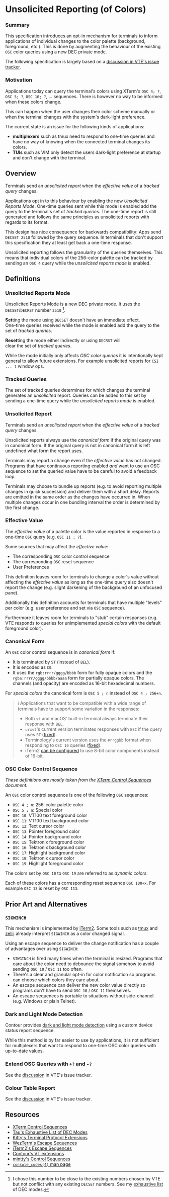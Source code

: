 # Unsolicited Reporting (of Colors)

### Summary
This specification introduces an opt-in mechanism for terminals to inform applications of individual changes to the color palette (background, foreground, etc.). This is done by augmenting the behaviour of the existing `OSC` color queries using a new DEC private mode.

The following specification is largely based on a [discussion in VTE's issue tracker][vte-discussion].

### Motivation
Applications today can query the terminal's colors using XTerm's `OSC 4; ?`, `OSC 5; ?`, `OSC 10; ?`, ... sequences. There is however no way to be informed when these colors change.

This can happen when the user changes their color scheme manually or when the terminal changes with the system's dark-light preference.

The current state is an issue for the following kinds of applications:
* **multiplexers** such as tmux need to respond to one-time queries and have no way of knowing when the connected terminal changes its colors.
* **TUIs** such as VIM only detect the users dark-light preference at startup and don't change with the terminal.

## Overview
Terminals send an *unsolicited report* when the *effective value* of a *tracked query* changes.

Applications opt in to this behaviour by enabling the new *Unsolicited Reports Mode*. One-time queries sent while this mode is enabled add the query to the terminal's set of *tracked queries*. The one-time report is still generated and follows the same principles as unsolicited reports with regards to its format.

This design has nice consequence for backwards compatibility: Apps send `DECSET 2510` followed by the query sequence. In terminals that don't support this specification they at least get back a one-time response.

Unsolicited reporting follows the granularity of the queries themselves. This means that individual colors of the 256-color palette can be tracked by sending an `OSC 4` query while the *unsolicited reports mode* is enabled.

## Definitions

### Unsolicited Reports Mode
Unsolicited Reports Mode is a new DEC private mode.
It uses the `DECSET`/`DECRST` number `2510` [^1].

**Set**ting the mode using `DECSET` doesn't have an immediate effect. \
One-time queries received while the mode is enabled add the query to the set of *tracked queries*.

**Reset**ting the mode either indirectly or using `DECRST` will \
clear the set of *tracked queries*.

While the mode initially only affects *OSC color queries* it is intentionally kept general to allow future extensions. For example unsolicited reports for `CSI ... t` window ops.

<small>

[^1]: I chose this number to be close to the existing numbers chosen by VTE but not conflict with any existing `DECSET` numbers. See my [exhaustive list][dec-modes] of DEC modes.

</small>

### Tracked Queries
The set of tracked queries determines for which changes the terminal generates an *unsolicited* report. Queries can be added to this set by sending a one-time query while the *unsolicited reports mode* is enabled.

### Unsolicited Report
Terminals send an *unsolicited report* when the *effective value* of a *tracked query* changes.

Unsolicited reports always use the *canonical form* if the original query was in canonical form. If the original query is not in canonical form it is left undefined what form the report uses.

Terminals may report a change even if the *effective value* has not changed. \
Programs that have continuous reporting enabled *and* want to use an OSC sequence
to set the queried value have to be careful to avoid a feedback loop.

Terminals may choose to bundle up reports (e.g. to avoid reporting multiple changes in quick succession) and deliver them with a short delay.
Reports are emitted in the same order as the changes have occurred in. When multiple changes occur in one bundling interval the order is determined by the first change.

### Effective Value
The *effective value* of a palette color is the value reported in response to a one-time `OSC` query (e.g. `OSC 11 ; ?`).

Some sources that may affect the *effective value*:
* The corresponding `OSC` color control sequence
* The corresponding `OSC` reset sequence
* User Preferences

This definition leaves room for terminals to change a color's value without affecting the *effective value* as long as the one-time query also doesn't report the change (e.g. slight darkening of the background of an unfocused pane).

Additionally this definition accounts for terminals that have multiple "levels" per color (e.g. user preference and set via `OSC` sequence).

Furthermore it leaves room for terminals to "stub" certain responses (e.g. VTE responds to queries for unimplemented *special colors* with the default foreground color).

### Canonical Form
An `OSC` color control sequence is in *canonical form* if:
* It is terminated by `ST` (instead of `BEL`).
* It is encoded as `C0`.
* It uses the `rgb:rrrr/gggg/bbbb` form for fully opaque colors and the `rgba:rrrr/gggg/bbbb/aaaa` form for partially opaque colors. The channels (and opacity) are encoded as 16-bit hexadecimal numbers.

For *special colors* the canonical form is `OSC 5 ; n` instead of `OSC 4 ; 256+n`.

> ℹ️ Applications that want to be compatible with a wide range of terminals have to support some variation in the responses:
> * Both `st` and macOS' built-in terminal always terminate their response with `BEL`.
> * `urxvt`'s current version terminates responses with `ESC` if the query uses `ST` ([fixed](http://cvs.schmorp.de/rxvt-unicode/src/command.C?revision=1.600&view=markup)). 
> * Terminology's current version uses the `#rrggbb` format when responding to `OSC 10` queries ([fixed](https://git.enlightenment.org/enlightenment/terminology/issues/14)).
> * iTerm2 [can be configured](https://gitlab.com/gnachman/iterm2/-/commit/5c5785f3632b8e90dd69f458411a8b8b17aa0599) to use 8-bit color components instead of 16-bit.

### OSC Color Control Sequence
*These definitions are mostly taken from the [XTerm Control Sequences] document.*

An `OSC` color control sequence is one of the following `OSC` sequences:
* `OSC 4 ; n`: 256-color palette color
* `OSC 5 ; n`: Special color
* `OSC 10`: VT100 text foreground color
* `OSC 11`: VT100 text background color
* `OSC 12`: Text cursor color
* `OSC 13`: Pointer foreground color
* `OSC 14`: Pointer background color
* `OSC 15`: Tektronix foreground color
* `OSC 16`: Tektronix background color
* `OSC 17`: Highlight background color
* `OSC 18`: Tektronix cursor color
* `OSC 19`: Highlight foreground color

The colors set by `OSC 10` to `OSC 19` are referred to as *dynamic colors*.

Each of these colors has a corresponding reset sequence
`OSC 100+x`. For example `OSC 13` is reset by `OSC 113`.

## Prior Art and Alternatives

### `SIGWINCH`
This mechanism is implemented by [iTerm2][iterm-sigwinch].
Some tools such as [tmux][tmux-sigwinch] and [zellij][zellij-sigwinch] already interpret `SIGWINCH` as a color changed signal.

Using an escape sequence to deliver the change notification
has a couple of advantages over using `SIGWINCH`:

* `SIWGINCH` is fired many times when the terminal is resized.
  Programs that care about the color need to debounce the signal somehow
  to avoid sending `OSC 10` / `OSC 11` too often.
* There's a clear and granular opt-in for color notification
  so programs can choose which colors they care about.
* An escape sequence can deliver the new color value
  directly so programs don't have to send `OSC 10` / `OSC 11`
  themselves.
* An escape sequences is portable to situations without side-channel (e.g. Windows or plain Telnet).

### Dark and Light Mode Detection
Contour provides [dark and light mode detection][contour-dark-light] using a custom device status report sequence.

While this method is by far easier to use by applications, it is not sufficient for multiplexers that want to respond to one-time OSC color queries with up-to-date values.

### Extend OSC Queries with `+?` and `-?`
See the [discussion][vte-discussion] in VTE's issue tracker.

### Colour Table Report
See the [discussion][vte-discussion] in VTE's issue tracker.

## Resources

* [XTerm Control Sequences]
* [Tau's Exhaustive List of DEC Modes][dec-modes]
* [Kitty's Terminal Protocol Extensions](https://sw.kovidgoyal.net/kitty/protocol-extensions/)
* [WezTerm's Escape Sequences](https://wezfurlong.org/wezterm/escape-sequences.html)
* [iTerm2's Escape Sequences](https://iterm2.com/documentation-escape-codes.html)
* [Contour's VT extensions][contour-vt-ext]
* [mintty's Control Sequences][mintty-ctrlseqs]
* [`console_codes(4)` man page][linux-console-codes]


[vte-discussion]: https://gitlab.gnome.org/GNOME/vte/-/issues/2740
[XTerm Control Sequences]: https://www.invisible-island.net/xterm/ctlseqs/ctlseqs.html
[iterm-sigwinch]: https://gitlab.com/gnachman/iterm2/-/issues/9855
[tmux-sigwinch]: https://github.com/tmux/tmux/issues/3582
[zellij-sigwinch]: https://github.com/zellij-org/zellij/pull/1358
[contour-vt-ext]: http://contour-terminal.org/vt-extensions
[contour-dark-light]: http://contour-terminal.org/vt-extensions/color-palette-update-notifications/
[mintty-ctrlseqs]: https://github.com/mintty/mintty/wiki/CtrlSeqs
[linux-console-codes]: https://man7.org/linux/man-pages/man4/console_codes.4.html
[dec-modes]: https://tau.garden/dec-modes/
